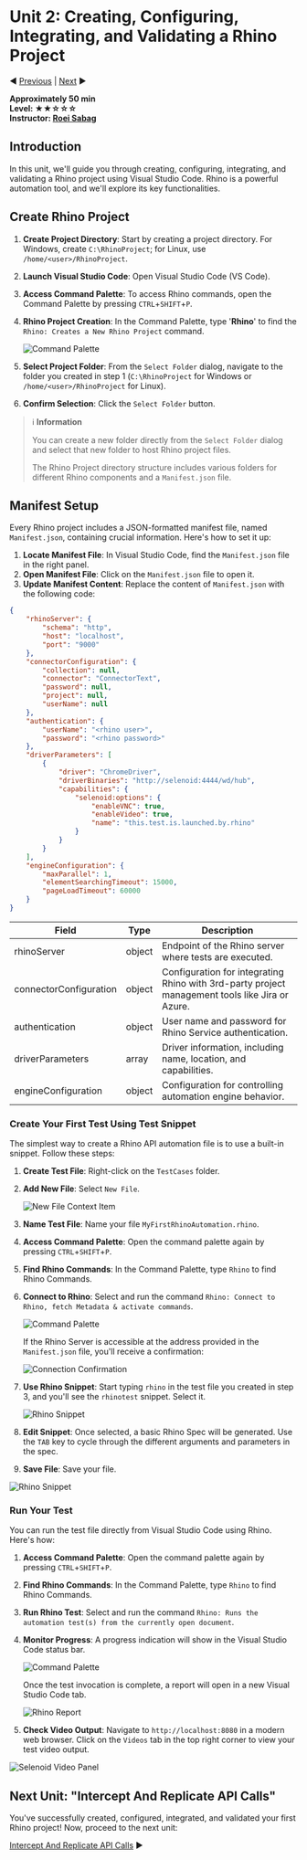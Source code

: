 # Unit 2: Creating, Configuring, Integrating, and Validating a Rhino Project

:arrow_backward: [Previous](./01.SetupOpenProjectApplication.md) | [Next](./03.InterceptAndReplicateAPICalls.md) :arrow_forward:

**Approximately 50 min**  
**Level: ★★☆☆☆**  
**Instructor: [Roei Sabag](https://www.linkedin.com/in/roei-sabag-247aa18/)**

## Introduction

In this unit, we'll guide you through creating, configuring, integrating, and validating a Rhino project using Visual Studio Code. Rhino is a powerful automation tool, and we'll explore its key functionalities.

## Create Rhino Project

1. **Create Project Directory**: Start by creating a project directory. For Windows, create `C:\RhinoProject`; for Linux, use `/home/<user>/RhinoProject`.
2. **Launch Visual Studio Code**: Open Visual Studio Code (VS Code).
3. **Access Command Palette**: To access Rhino commands, open the Command Palette by pressing `CTRL`+`SHIFT`+`P`.
4. **Rhino Project Creation**: In the Command Palette, type '**Rhino**' to find the `Rhino: Creates a New Rhino Project` command.

    ![Command Palette](./Images/m01u02_1.png)  

5. **Select Project Folder**: From the `Select Folder` dialog, navigate to the folder you created in step 1 (`C:\RhinoProject` for Windows or `/home/<user>/RhinoProject` for Linux).
6. **Confirm Selection**: Click the `Select Folder` button.

> :information_source: **Information**
>  
> You can create a new folder directly from the `Select Folder` dialog and select that new folder to host Rhino project files.
>
> The Rhino Project directory structure includes various folders for different Rhino components and a `Manifest.json` file.

## Manifest Setup

Every Rhino project includes a JSON-formatted manifest file, named `Manifest.json`, containing crucial information. Here's how to set it up:

1. **Locate Manifest File**: In Visual Studio Code, find the `Manifest.json` file in the right panel.
2. **Open Manifest File**: Click on the `Manifest.json` file to open it.
3. **Update Manifest Content**: Replace the content of `Manifest.json` with the following code:

```json
{
    "rhinoServer": {
        "schema": "http",
        "host": "localhost",
        "port": "9000"
    },
    "connectorConfiguration": {
        "collection": null,
        "connector": "ConnectorText",
        "password": null,
        "project": null,
        "userName": null
    },
    "authentication": {
        "userName": "<rhino user>",
        "password": "<rhino password>"
    },
    "driverParameters": [
        {
            "driver": "ChromeDriver",
            "driverBinaries": "http://selenoid:4444/wd/hub",
            "capabilities": {
                "selenoid:options": {
                    "enableVNC": true,
                    "enableVideo": true,
                    "name": "this.test.is.launched.by.rhino"
                }
            }
        }
    ],
    "engineConfiguration": {
        "maxParallel": 1,
        "elementSearchingTimeout": 15000,
        "pageLoadTimeout": 60000
    }
}
```

| Field                 | Type   | Description                                                                                      |
|-----------------------|--------|--------------------------------------------------------------------------------------------------|
| rhinoServer           | object | Endpoint of the Rhino server where tests are executed.                                           |
| connectorConfiguration| object | Configuration for integrating Rhino with 3rd-party project management tools like Jira or Azure. |
| authentication        | object | User name and password for Rhino Service authentication.                                         |
| driverParameters      | array  | Driver information, including name, location, and capabilities.                                    |
| engineConfiguration   | object | Configuration for controlling automation engine behavior.                                          |

### Create Your First Test Using Test Snippet

The simplest way to create a Rhino API automation file is to use a built-in snippet. Follow these steps:

1. **Create Test File**: Right-click on the `TestCases` folder.
2. **Add New File**: Select `New File`.

    ![New File Context Item](./Images/m01u02_2.png)  

3. **Name Test File**: Name your file `MyFirstRhinoAutomation.rhino`.
4. **Access Command Palette**: Open the command palette again by pressing `CTRL`+`SHIFT`+`P`.
5. **Find Rhino Commands**: In the Command Palette, type `Rhino` to find Rhino Commands.
6. **Connect to Rhino**: Select and run the command `Rhino: Connect to Rhino, fetch Metadata & activate commands`.

    ![Command Palette](./Images/m01u02_3.png)  

    If the Rhino Server is accessible at the address provided in the `Manifest.json` file, you'll receive a confirmation:

    ![Connection Confirmation](./Images/m01u02_4.png)  

7. **Use Rhino Snippet**: Start typing `rhino` in the test file you created in step 3, and you'll see the `rhinotest` snippet. Select it.

    ![Rhino Snippet](./Images/m01u02_5.png)

8. **Edit Snippet**: Once selected, a basic Rhino Spec will be generated. Use the `TAB` key to cycle through the different arguments and parameters in the spec.
9. **Save File**: Save your file.

![Rhino Snippet](./Images/m01u02_6.png)

### Run Your Test

You can run the test file directly from Visual Studio Code using Rhino. Here's how:

1. **Access Command Palette**: Open the command palette again by pressing `CTRL`+`SHIFT`+`P`.
2. **Find Rhino Commands**: In the Command Palette, type `Rhino` to find Rhino Commands.
3. **Run Rhino Test**: Select and run the command `Rhino: Runs the automation test(s) from the currently open document`.
4. **Monitor Progress**: A progress indication will show in the Visual Studio Code status bar.

    ![Command Palette](./Images/m01u02_7.png)

    Once the test invocation is complete, a report will open in a new Visual Studio Code tab.

    ![Rhino Report](./Images/m01u02_8.png)

5. **Check Video Output**: Navigate to `http://localhost:8080` in a modern web browser. Click on the `Videos` tab in the top right corner to view your test video output.

![Selenoid Video Panel](./Images/m01u02_9.png)

## Next Unit: "Intercept And Replicate API Calls"

You've successfully created, configured, integrated, and validated your first Rhino project! Now, proceed to the next unit:  

[Intercept And Replicate API Calls](./03.InterceptAndReplicateAPICalls.md) :arrow_forward:
